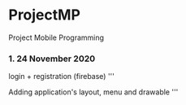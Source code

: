 # ProjectMP
Project Mobile Programming

### 1. 24 November 2020 

login + registration (firebase)
'''

Adding application's layout, menu and drawable
'''
